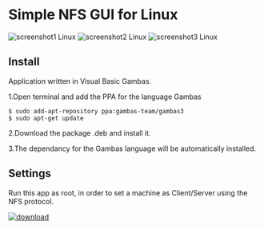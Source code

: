 # Simple NFS GUI for Linux

![screenshot1 Linux](https://user-images.githubusercontent.com/24923693/27803265-f3ab49dc-6028-11e7-8e10-857f86ac5a85.png)
![screenshot2 Linux](https://user-images.githubusercontent.com/24923693/27803341-3c222398-6029-11e7-909e-47fd10f8da30.png)
![screenshot3 Linux](https://user-images.githubusercontent.com/24923693/27803354-473c5898-6029-11e7-9e24-9f6bd7ee686a.png)



## Install

Application written in Visual Basic Gambas. 

1.Open terminal and add the PPA for the language Gambas

    $ sudo add-apt-repository ppa:gambas-team/gambas3
    $ sudo apt-get update 
  
2.Download the package .deb and install it.

3.The dependancy for the Gambas language will be automatically installed.


## Settings

Run this app as root, in order to set a machine as Client/Server using the NFS protocol.

[![download][2]][1]

  [1]: https://github.com/Philippe734/Simple.NFS.GUI/raw/master/Linux/1.0.9/Setup_Simple_NFS_GUI_1.0.9_all.deb
  [2]: https://cloud.githubusercontent.com/assets/24923693/21723900/7fdda69e-d432-11e6-8ab1-87dd79f36fe5.gif
